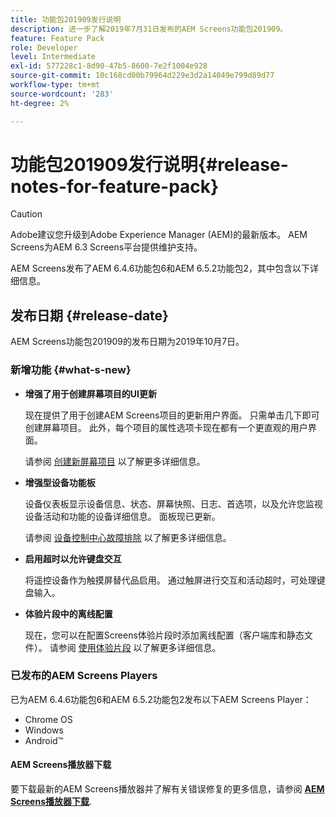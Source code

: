 ```yaml
---
title: 功能包201909发行说明
description: 进一步了解2019年7月31日发布的AEM Screens功能包201909。
feature: Feature Pack
role: Developer
level: Intermediate
exl-id: 577228c1-8d90-47b5-8600-7e2f1004e928
source-git-commit: 10c168cd00b79964d229e3d2a14049e799d89d77
workflow-type: tm+mt
source-wordcount: '283'
ht-degree: 2%

---
```


# 功能包201909发行说明{#release-notes-for-feature-pack}

>[!CAUTION]
>
>Adobe建议您升级到Adobe Experience Manager (AEM)的最新版本。 AEM Screens为AEM 6.3 Screens平台提供维护支持。

AEM Screens发布了AEM 6.4.6功能包6和AEM 6.5.2功能包2，其中包含以下详细信息。

## 发布日期 {#release-date}

AEM Screens功能包201909的发布日期为2019年10月7日。

### 新增功能 {#what-s-new}

* **增强了用于创建屏幕项目的UI更新**

  现在提供了用于创建AEM Screens项目的更新用户界面。 只需单击几下即可创建屏幕项目。 此外，每个项目的属性选项卡现在都有一个更直观的用户界面。

  请参阅 [创建新屏幕项目](creating-a-screens-project.md) 以了解更多详细信息。

* **增强型设备功能板**

  设备仪表板显示设备信息、状态、屏幕快照、日志、首选项，以及允许您监视设备活动和功能的设备详细信息。 面板现已更新。

  请参阅 [设备控制中心故障排除](monitoring-screens.md) 以了解更多详细信息。

* **启用超时以允许键盘交互**

  将遥控设备作为触摸屏替代品启用。 通过触屏进行交互和活动超时，可处理键盘输入。

* **体验片段中的离线配置**

  现在，您可以在配置Screens体验片段时添加离线配置（客户端库和静态文件）。
请参阅 [使用体验片段](experience-fragments-in-screens.md) 以了解更多详细信息。

### 已发布的AEM Screens Players

已为AEM 6.4.6功能包6和AEM 6.5.2功能包2发布以下AEM Screens Player：

* Chrome OS
* Windows
* Android™

#### AEM Screens播放器下载

要下载最新的AEM Screens播放器并了解有关错误修复的更多信息，请参阅 [**AEM Screens播放器下载**](https://download.macromedia.com/screens/).
